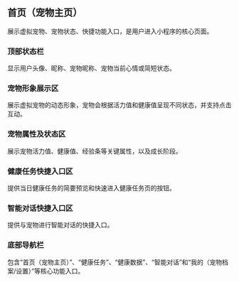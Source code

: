 ## 首页（宠物主页）
展示虚拟宠物、宠物状态、快捷功能入口，是用户进入小程序的核心页面。

### 顶部状态栏
显示用户头像、昵称、宠物昵称、宠物当前心情或简短状态。
### 宠物形象展示区
展示虚拟宠物的动态形象，宠物会根据活力值和健康值呈现不同状态，并支持点击互动。
### 宠物属性及状态区
展示宠物活力值、健康值、经验条等关键属性，以及成长阶段。
### 健康任务快捷入口区
提供当日健康任务的简要预览和快速进入健康任务页的按钮。
### 智能对话快捷入口区
提供与宠物进行智能对话的快捷入口。
### 底部导航栏
包含“首页（宠物主页）”、“健康任务”、“健康数据”、“智能对话”和“我的（宠物档案/设置）”等核心功能入口。